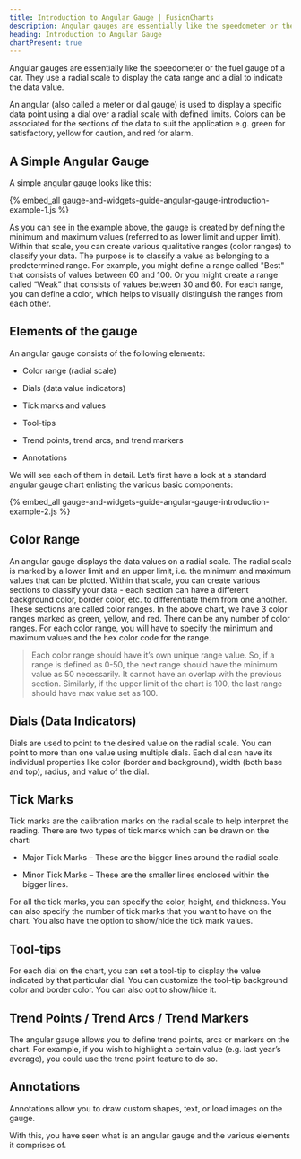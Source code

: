 ```yaml
---
title: Introduction to Angular Gauge | FusionCharts
description: Angular gauges are essentially like the speedometer or the fuel gauge. They use a radial scale to display the data range & a dial to indicate the data value.
heading: Introduction to Angular Gauge
chartPresent: true
---
```


Angular gauges are essentially like the speedometer or the fuel gauge of a car. They use a radial scale to display the data range and a dial to indicate the data value.

An angular (also called a meter or dial gauge) is used to display a specific data point using a dial over a radial scale with defined limits. Colors can be associated for the sections of the data to suit the application e.g. green for satisfactory, yellow for caution, and red for alarm.

## A Simple Angular Gauge

A simple angular gauge looks like this:

{% embed_all gauge-and-widgets-guide-angular-gauge-introduction-example-1.js %}

As you can see in the example above, the gauge is created by defining the minimum and maximum values (referred to as lower limit and upper limit). Within that scale, you can create various qualitative ranges (color ranges) to classify your data. The purpose is to classify a value as belonging to a predetermined range. For example, you might define a range called "Best" that consists of values between 60 and 100. Or you might create a range called “Weak” that consists of values between 30 and 60. For each range, you can define a color, which helps to visually distinguish the ranges from each other.

## Elements of the gauge

An angular gauge consists of the following elements:

* Color range (radial scale)

* Dials (data value indicators)

* Tick marks and values

* Tool-tips

* Trend points, trend arcs, and trend markers

* Annotations

We will see each of them in detail. Let’s first have a look at a standard angular gauge chart enlisting the various basic components:

{% embed_all gauge-and-widgets-guide-angular-gauge-introduction-example-2.js %}

## Color Range

An angular gauge displays the data values on a radial scale. The radial scale is marked by a lower limit and an upper limit, i.e. the minimum and maximum values that can be plotted. Within that scale, you can create various sections to classify your data - each section can have a different background color, border color, etc. to differentiate them from one another. These sections are called color ranges. In the above chart, we have 3 color ranges marked as green, yellow, and red. There can be any number of color ranges. For each color range, you will have to specify the minimum and maximum values and the hex color code for the range.

> Each color range should have it’s own unique range value. So, if a range is defined as 0-50, the next range should have the minimum value as 50 necessarily. It cannot have an overlap with the previous section. Similarly, if the upper limit of the chart is 100, the last range should have max value set as 100.

## Dials (Data Indicators)

Dials are used to point to the desired value on the radial scale. You can point to more than one value using multiple dials. Each dial can have its individual properties like color (border and background), width (both base and top), radius, and value of the dial.

## Tick Marks

Tick marks are the calibration marks on the radial scale to help interpret the reading. There are two types of tick marks which can be drawn on the chart:

* Major Tick Marks – These are the bigger lines around the radial scale.

* Minor Tick Marks – These are the smaller lines enclosed within the bigger lines.

For all the tick marks, you can specify the color, height, and thickness. You can also specify the number of tick marks that you want to have on the chart. You also have the option to show/hide the tick mark values.

## Tool-tips

For each dial on the chart, you can set a tool-tip to display the value indicated by that particular dial. You can customize the tool-tip background color and border color. You can also opt to show/hide it.

## Trend Points / Trend Arcs / Trend Markers

The angular gauge allows you to define trend points, arcs or markers on the chart. For example, if you wish to highlight a certain value (e.g. last year’s average), you could use the trend point feature to do so.

## Annotations

Annotations allow you to draw custom shapes, text, or load images on the gauge.

With this, you have seen what is an angular gauge and the various elements it comprises of.
